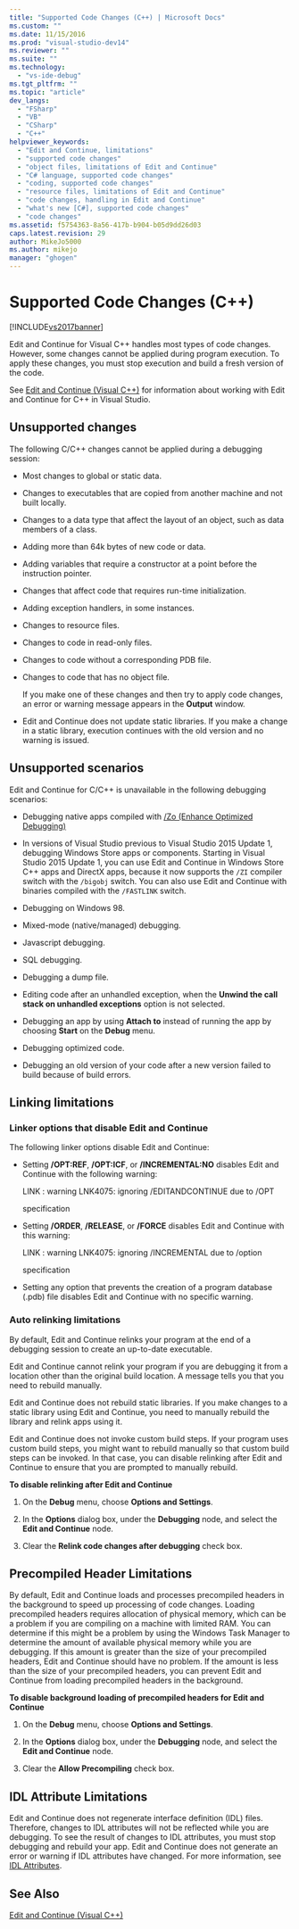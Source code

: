 ```yaml
---
title: "Supported Code Changes (C++) | Microsoft Docs"
ms.custom: ""
ms.date: 11/15/2016
ms.prod: "visual-studio-dev14"
ms.reviewer: ""
ms.suite: ""
ms.technology: 
  - "vs-ide-debug"
ms.tgt_pltfrm: ""
ms.topic: "article"
dev_langs: 
  - "FSharp"
  - "VB"
  - "CSharp"
  - "C++"
helpviewer_keywords: 
  - "Edit and Continue, limitations"
  - "supported code changes"
  - "object files, limitations of Edit and Continue"
  - "C# language, supported code changes"
  - "coding, supported code changes"
  - "resource files, limitations of Edit and Continue"
  - "code changes, handling in Edit and Continue"
  - "what's new [C#], supported code changes"
  - "code changes"
ms.assetid: f5754363-8a56-417b-b904-b05d9dd26d03
caps.latest.revision: 29
author: MikeJo5000
ms.author: mikejo
manager: "ghogen"
---
```

# Supported Code Changes (C++)
[!INCLUDE[vs2017banner](../includes/vs2017banner.md)]

Edit and Continue for Visual C++ handles most types of code changes. However, some changes cannot be applied during program execution. To apply these changes, you must stop execution and build a fresh version of the code.  
  
 See [Edit and Continue (Visual C++)](../debugger/edit-and-continue-visual-cpp.md) for information about working with Edit and Continue for C++ in Visual Studio.  
  
##  <a name="BKMK_Unsupported_changes"></a> Unsupported changes  
 The following C/C++ changes cannot be applied during a debugging session:  
  
- Most changes to global or static data.  
  
- Changes to executables that are copied from another machine and not built locally.  
  
- Changes to a data type that affect the layout of an object, such as data members of a class.  
  
- Adding more than 64k bytes of new code or data.  
  
- Adding variables that require a constructor at a point before the instruction pointer.  
  
- Changes that affect code that requires run-time initialization.  
  
- Adding exception handlers, in some instances.  
  
- Changes to resource files.  
  
- Changes to code in read-only files.  
  
- Changes to code without a corresponding PDB file.  
  
- Changes to code that has no object file.  
  
  If you make one of these changes and then try to apply code changes, an error or warning message appears in the **Output** window.  
  
- Edit and Continue does not update static libraries. If you make a change in a static library, execution continues with the old version and no warning is issued.  
  
##  <a name="BKMK_Unsupported_scenarios"></a> Unsupported scenarios  
 Edit and Continue for C/C++ is unavailable in the following debugging scenarios:  
  
-   Debugging native apps compiled with [/Zo (Enhance Optimized Debugging)](http://msdn.microsoft.com/library/eea8d89a-7fe0-4fe1-86b2-7689bbebbd7f)  
  
-   In versions of Visual Studio previous to Visual Studio 2015 Update 1, debugging Windows Store apps or components. Starting in Visual Studio 2015 Update 1, you can use Edit and Continue in Windows Store C++ apps and DirectX apps, because it now supports the `/ZI` compiler switch with the  `/bigobj` switch. You can also use Edit and Continue with binaries compiled with the `/FASTLINK` switch.  
  
-   Debugging on Windows 98.  
  
-   Mixed-mode (native/managed) debugging.  
  
-   Javascript debugging.  
  
-   SQL debugging.  
  
-   Debugging a dump file.  
  
-   Editing code after an unhandled exception, when the **Unwind the call stack on unhandled exceptions** option is not selected.  
  
-   Debugging an app by using **Attach to** instead of running the app by choosing **Start** on the **Debug** menu.  
  
-   Debugging optimized code.  
  
-   Debugging an old version of your code after a new version failed to build because of build errors.  
  
##  <a name="BKMK_Linking_limitations"></a> Linking limitations  
  
###  <a name="BKMK_Linker_options_that_disable_Edit_and_Continue"></a> Linker options that disable Edit and Continue  
 The following linker options disable Edit and Continue:  
  
-   Setting **/OPT:REF**, **/OPT:ICF**, or **/INCREMENTAL:NO** disables Edit and Continue with the following warning:  
  
     LINK : warning LNK4075: ignoring /EDITANDCONTINUE due to /OPT  
  
     specification  
  
-   Setting **/ORDER**, **/RELEASE**, or **/FORCE** disables Edit and Continue with this warning:  
  
     LINK : warning LNK4075: ignoring /INCREMENTAL due to /option  
  
     specification  
  
-   Setting any option that prevents the creation of a program database (.pdb) file disables Edit and Continue with no specific warning.  
  
###  <a name="BKMK_Auto_relinking_limitations"></a> Auto relinking limitations  
 By default, Edit and Continue relinks your program at the end of a debugging session to create an up-to-date executable.  
  
 Edit and Continue cannot relink your program if you are debugging it from a location other than the original build location. A message tells you that you need to rebuild manually.  
  
 Edit and Continue does not rebuild static libraries. If you make changes to a static library using Edit and Continue, you need to manually rebuild the library and relink apps using it.  
  
 Edit and Continue does not invoke custom build steps. If your program uses custom build steps, you might want to rebuild manually so that custom build steps can be invoked. In that case, you can disable relinking after Edit and Continue to ensure that you are prompted to manually rebuild.  
  
 **To disable relinking after Edit and Continue**  
  
1.  On the **Debug** menu, choose **Options and Settings**.  
  
2.  In the **Options** dialog box, under the **Debugging** node, and select the **Edit and Continue** node.  
  
3.  Clear the **Relink code changes after debugging** check box.  
  
##  <a name="BKMK_Precompiled_Header_Limitations"></a> Precompiled Header Limitations  
 By default, Edit and Continue loads and processes precompiled headers in the background to speed up processing of code changes. Loading precompiled headers requires allocation of physical memory, which can be a problem if you are compiling on a machine with limited RAM. You can determine if this might be a problem by using the Windows Task Manager to determine the amount of available physical memory while you are debugging. If this amount is greater than the size of your precompiled headers, Edit and Continue should have no problem. If the amount is less than the size of your precompiled headers, you can prevent Edit and Continue from loading precompiled headers in the background.  
  
 **To disable background loading of precompiled headers for Edit and Continue**  
  
1.  On the **Debug** menu, choose **Options and Settings**.  
  
2.  In the **Options** dialog box, under the **Debugging** node, and select the **Edit and Continue** node.  
  
3.  Clear the **Allow Precompiling** check box.  
  
##  <a name="BKMK_IDL_Attribute_Limitations"></a> IDL Attribute Limitations  
 Edit and Continue does not regenerate interface definition (IDL) files. Therefore, changes to IDL attributes will not be reflected while you are debugging. To see the result of changes to IDL attributes, you must stop debugging and rebuild your app. Edit and Continue does not generate an error or warning if IDL attributes have changed. For more information, see [IDL Attributes](http://msdn.microsoft.com/library/04c596f4-c97b-4952-8053-316678b1d0b6).  
  
## See Also  
 [Edit and Continue (Visual C++)](../debugger/edit-and-continue-visual-cpp.md)



